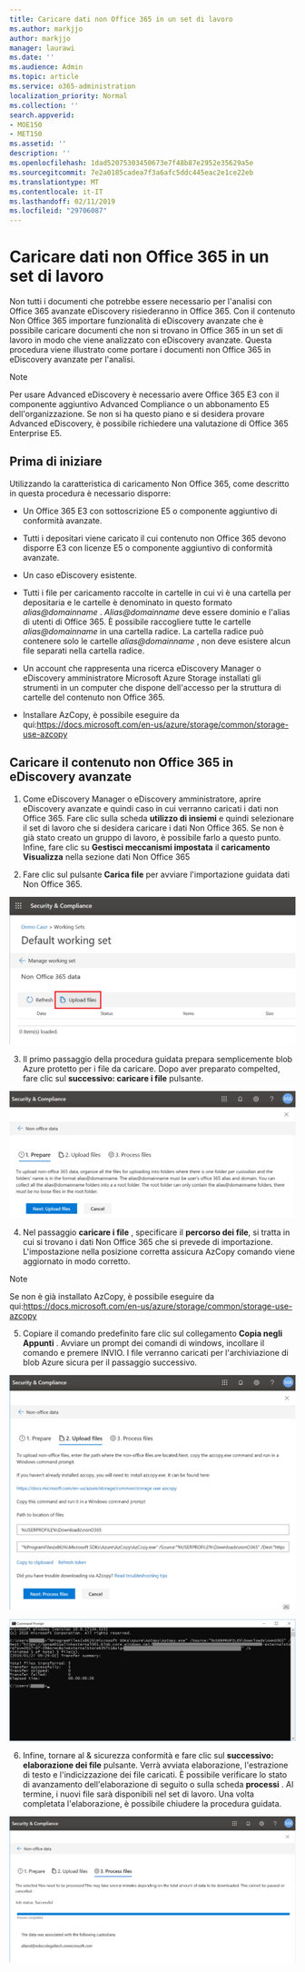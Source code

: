 ```yaml
---
title: Caricare dati non Office 365 in un set di lavoro
ms.author: markjjo
author: markjjo
manager: laurawi
ms.date: ''
ms.audience: Admin
ms.topic: article
ms.service: o365-administration
localization_priority: Normal
ms.collection: ''
search.appverid:
- MOE150
- MET150
ms.assetid: ''
description: ''
ms.openlocfilehash: 1dad52075303450673e7f48b87e2952e35629a5e
ms.sourcegitcommit: 7e2a0185cadea7f3a6afc5ddc445eac2e1ce22eb
ms.translationtype: MT
ms.contentlocale: it-IT
ms.lasthandoff: 02/11/2019
ms.locfileid: "29706087"
---
```

# <a name="load-non-office-365-data-into-a-working-set"></a>Caricare dati non Office 365 in un set di lavoro

Non tutti i documenti che potrebbe essere necessario per l'analisi con Office 365 avanzate eDiscovery risiederanno in Office 365. Con il contenuto Non Office 365 importare funzionalità di eDiscovery avanzate che è possibile caricare documenti che non si trovano in Office 365 in un set di lavoro in modo che viene analizzato con eDiscovery avanzate. Questa procedura viene illustrato come portare i documenti non Office 365 in eDiscovery avanzate per l'analisi.

>[!Note]
>Per usare Advanced eDiscovery è necessario avere Office 365 E3 con il componente aggiuntivo Advanced Compliance o un abbonamento E5 dell'organizzazione. Se non si ha questo piano e si desidera provare Advanced eDiscovery, è possibile richiedere una valutazione di Office 365 Enterprise E5.

## <a name="before-you-begin"></a>Prima di iniziare
Utilizzando la caratteristica di caricamento Non Office 365, come descritto in questa procedura è necessario disporre:

- Un Office 365 E3 con sottoscrizione E5 o componente aggiuntivo di conformità avanzate.

- Tutti i depositari viene caricato il cui contenuto non Office 365 devono disporre E3 con licenze E5 o componente aggiuntivo di conformità avanzate.

- Un caso eDiscovery esistente.

- Tutti i file per caricamento raccolte in cartelle in cui vi è una cartella per depositaria e le cartelle è denominato in questo formato *alias@domainname* . *Alias@domainname* deve essere dominio e l'alias di utenti di Office 365. È possibile raccogliere tutte le cartelle *alias@domainname* in una cartella radice. La cartella radice può contenere solo le cartelle *alias@domainname* , non deve esistere alcun file separati nella cartella radice.

- Un account che rappresenta una ricerca eDiscovery Manager o eDiscovery amministratore Microsoft Azure Storage installati gli strumenti in un computer che dispone dell'accesso per la struttura di cartelle del contenuto non Office 365.

- Installare AzCopy, è possibile eseguire da qui:https://docs.microsoft.com/en-us/azure/storage/common/storage-use-azcopy

## <a name="upload-non-office-365-content-into-advanced-ediscovery"></a>Caricare il contenuto non Office 365 in eDiscovery avanzate

1. Come eDiscovery Manager o eDiscovery amministratore, aprire eDiscovery avanzate e quindi caso in cui verranno caricati i dati non Office 365.  Fare clic sulla scheda **utilizzo di insiemi** e quindi selezionare il set di lavoro che si desidera caricare i dati Non Office 365.  Se non è già stato creato un gruppo di lavoro, è possibile farlo a questo punto.  Infine, fare clic su **Gestisci meccanismi impostata** il **caricamento Visualizza** nella sezione dati Non Office 365

2. Fare clic sul pulsante **Carica file** per avviare l'importazione guidata dati Non Office 365.

![Caricamento dei file](../media/574f4059-4146-4058-9df3-ec97cf28d7c7.png)

3. Il primo passaggio della procedura guidata prepara semplicemente blob Azure protetto per i file da caricare.  Dopo aver preparato compelted, fare clic sul **successivo: caricare i file** pulsante.

![Non Office 365 importazione - preparazione](../media/0670a347-a578-454a-9b3d-e70ef47aec57.png)
 
4. Nel passaggio **caricare i file** , specificare il **percorso dei file**, si tratta in cui si trovano i dati Non Office 365 che si prevede di importazione.  L'impostazione nella posizione corretta assicura AzCopy comando viene aggiornato in modo corretto.

> [!NOTE]
> Se non è già installato AzCopy, è possibile eseguire da qui:https://docs.microsoft.com/en-us/azure/storage/common/storage-use-azcopy

5. Copiare il comando predefinito fare clic sul collegamento **Copia negli Appunti** . Avviare un prompt dei comandi di windows, incollare il comando e premere INVIO.  I file verranno caricati per l'archiviazione di blob Azure sicura per il passaggio successivo.

![Importazione non-Office 365 - caricamento file](../media/3ea53b5d-7f9b-4dfc-ba63-90a38c14d41a.png)

![Importazione non Office 365 - AzCopy](../media/504e2dbe-f36f-4f36-9b08-04aea85d8250.png)

6. Infine, tornare al & sicurezza conformità e fare clic sul **successivo: elaborazione dei file** pulsante.  Verrà avviata elaborazione, l'estrazione di testo e l'indicizzazione dei file caricati.  È possibile verificare lo stato di avanzamento dell'elaborazione di seguito o sulla scheda **processi** .  Al termine, i nuovi file sarà disponibili nel set di lavoro.  Una volta completata l'elaborazione, è possibile chiudere la procedura guidata.

![Importazione non-Office 365 - elaborare i file](../media/218b1545-416a-4a9f-9b25-3b70e8508f67.png)

